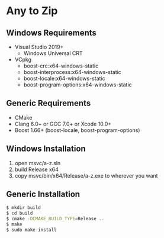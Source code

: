 # Any to Zip

## Windows Requirements
* Visual Studio 2019+
  * Windows Universal CRT
* VCpkg
  * boost-crc:x64-windows-static
  * boost-interprocess:x64-windows-static
  * boost-locale:x64-windows-static
  * boost-program-options:x64-windows-static

## Generic Requirements
* CMake
* Clang 6.0+ or GCC 7.0+ or Xcode 10.0+
* Boost 1.66+ (boost-locale, boost-program-options)

## Windows Installation
1. open msvc/a-z.sln
2. build Release x64
3. copy msvc/bin/x64/Release/a-z.exe to wherever you want

## Generic Installation
```sh
$ mkdir build
$ cd build
$ cmake -DCMAKE_BUILD_TYPE=Release ..
$ make
$ sudo make install
```
